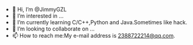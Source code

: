 - 👋 Hi, I’m @JimmyGZL
- 👀 I’m interested in ...
- 🌱 I’m currently learning C/C++,Python and Java.Sometimes like hack.
- 💞️ I’m looking to collaborate on ...
- 📫 How to reach me:My e-mail address is 2388722214@qq.com.

<!---
JimmyGZL/JimmyGZL is a ✨ special ✨ repository because its `README.md` (this file) appears on your GitHub profile.
You can click the Preview link to take a look at your changes.
--->
